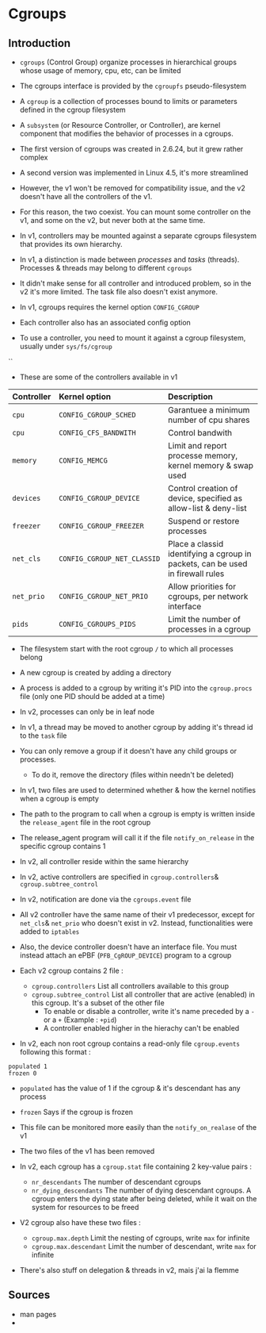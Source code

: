 # Cgroups

## Introduction

* `cgroups` \(Control Group\) organize processes in hierarchical groups whose usage of memory, cpu, etc, can be limited
* The cgroups interface is provided by the `cgroupfs` pseudo-filesystem
* A `cgroup` is a collection of processes bound to limits or parameters defined in the cgroup filesystem
* A `subsystem` \(or Resource Controller, or Controller\), are kernel component that modifies the behavior of processes in a cgroups.



* The first version of cgroups was created in 2.6.24, but it grew rather complex
* A second version was implemented in Linux 4.5, it's more streamlined
* However, the v1 won't be removed for compatibility issue, and the v2 doesn't have all the controllers of the v1.
* For this reason, the two coexist. You can mount some controller on the v1, and some on the v2, but never both at the same time.



* In v1, controllers may be mounted against a separate cgroups filesystem that provides its own hierarchy.
* In v1, a distinction is made between _processes_ and _tasks_ \(threads\). Processes & threads may belong to different `cgroups`
* It didn't make sense for all controller and introduced problem, so in the v2 it's more limited. The task file also doesn't exist anymore.



* In v1, cgroups requires the kernel option  `CONFIG_CGROUP`
* Each controller also has an associated config option
* To use a controller, you need to mount it against a cgroup filesystem, usually under `sys/fs/cgroup`

\`\`

* These are some of the controllers available in v1

| Controller | Kernel option | Description |
| :--- | :--- | :--- |
| `cpu` | `CONFIG_CGROUP_SCHED` | Garantuee a minimum number of cpu shares |
| `cpu` | `CONFIG_CFS_BANDWITH` | Control bandwith |
| `memory` | `CONFIG_MEMCG` | Limit and report processe memory, kernel memory & swap used |
| `devices` | `CONFIG_CGROUP_DEVICE` | Control creation of device, specified as allow-list & deny-list |
| `freezer` | `CONFIG_CGROUP_FREEZER` | Suspend or restore processes |
| `net_cls` | `CONFIG_CGROUP_NET_CLASSID` | Place a classid identifying a cgroup in packets, can be used in firewall rules |
| `net_prio` | `CONFIG_CGROUP_NET_PRIO` | Allow priorities for cgroups, per network interface |
| `pids` | `CONFIG_CGROUPS_PIDS` | Limit the number of processes in a cgroup |



* The filesystem start with the root cgroup `/` to which all processes belong
* A new cgroup is created by adding a directory
* A process is added to a cgroup by writing it's PID into the `cgroup.procs` file \(only one PID should be added at a time\)
* In v2, processes can only be in leaf node
* In v1, a thread may be moved to another cgroup by adding it's thread id to the `task` file
* You can only remove a group if it doesn't have any child groups or processes.
  * To do it, remove the directory \(files within needn't be deleted\)



* In v1, two files are used to determined whether & how the kernel notifies when a cgroup is empty
*  The path to the program to call when a cgroup is empty is written inside the `release_agent`  file in the root cgroup
* The release\_agent program will call it if the file `notify_on_release` in the specific cgroup contains 1



* In v2, all controller reside within the same hierarchy
* In v2, active controllers are specified in `cgroup.controllers`& `cgroup.subtree_control` 
* In v2, notification are done via the `cgroups.event` file
* All v2 controller have the same name of their v1 predecessor, except for `net_cls`& `net_prio` who doesn't exist in v2. Instead, functionalities were added to `iptables`
* Also, the device controller  doesn't have an interface file. You must instead attach an ePBF \(`PFB_CgROUP_DEVICE`\) program to a cgroup
* Each v2 cgroup contains 2 file :
  *   `cgroup.controllers` List all controllers available to this group
  * `cgroup.subtree_control` List all controller that are active \(enabled\) in this cgroup. It's a subset of the other file
    * To enable or disable a controller, write it's name preceded by a `-` or a `+` \(Example : `+pid`\)
    * A controller enabled higher in the hierachy can't be enabled



* In v2, each non root cgroup contains a read-only file `cgroup.events` following this format :

```text
populated 1
frozen 0
```

* `populated` has the value of 1 if the cgroup & it's descendant has any process
* `frozen` Says if the cgroup is frozen
* This file can be monitored more easily than the `notify_on_realase` of the v1
* The two files of the v1 has been removed



* In v2, each cgroup has a `cgroup.stat` file containing 2 key-value pairs :
  * `nr_descendants` The number of descendant cgroups
  * `nr_dying_descendants` The number of dying descendant cgroups. A cgroup enters the dying state after being deleted, while it wait on the system for resources to be freed



* V2 cgroup also have these two files  :
  * `cgroup.max.depth` Limit the nesting of cgroups, write `max` for infinite
  * `cgroup.max.descendant` Limit the number of descendant, write `max` for infinite



* There's also stuff on delegation & threads in v2, mais j'ai la flemme

## Sources

* man pages
* 


